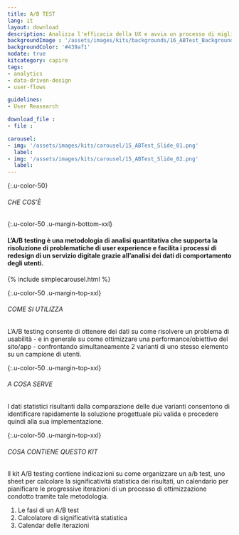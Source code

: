 ```yaml
---
title: A/B TEST
lang: it
layout: download
description: Analizza l'efficacia della UX e avvia un processo di miglioramento continuo
backgroundImage : '/assets/images/kits/backgrounds/16_ABTest_Background.png'
backgroundColor: '#439af1'
nodate: true
kitcategory: capire
tags: 
- analytics
- data-driven-design
- user-flows

guidelines:
- User Reasearch

download_file :
- file : 

carousel:
- img: '/assets/images/kits/carousel/15_ABTest_Slide_01.png'
  label:
- img: '/assets/images/kits/carousel/15_ABTest_Slide_02.png'
  label:
---
```


{:.u-color-50}
###### CHE COS’È

{:.u-color-50 .u-margin-bottom-xxl}
#### L’A/B testing è una metodologia di analisi quantitativa che supporta la risoluzione di problematiche di user experience e facilita i processi di redesign di un servizio digitale grazie all’analisi dei dati di comportamento degli utenti.

{% include simplecarousel.html  %} 

{:.u-color-50 .u-margin-top-xxl}
###### COME SI UTILIZZA
L’A/B testing consente di ottenere dei dati su come risolvere un problema di usabilità - e in generale su come ottimizzare una performance/obiettivo del sito/app - confrontando simultaneamente 2 varianti di uno stesso elemento su un campione di utenti. 



{:.u-color-50 .u-margin-top-xxl}
###### A COSA SERVE
I dati statistici risultanti dalla comparazione delle due varianti consentono di identificare rapidamente la soluzione progettuale più valida e procedere quindi alla sua implementazione. 
  

{:.u-color-50 .u-margin-top-xxl}
###### COSA CONTIENE QUESTO KIT
Il kit A/B testing contiene indicazioni su come organizzare un a/b test, uno sheet per calcolare la significatività statistica dei risultati, un calendario per pianificare le progressive iterazioni di un processo di ottimizzazione condotto tramite tale metodologia. 

1. Le fasi di un A/B test
2. Calcolatore di significatività statistica
3. Calendar delle iterazioni 
